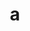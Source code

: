---
layout: cake
title:  a
type: cake
comic: cake_3.png
bannerimg: /banners/cakebanner
name: The Great Futility
hovertext: heh heh
next: "04"
prev: "02"
---